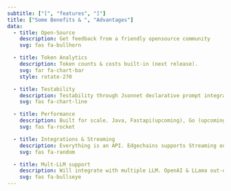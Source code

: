 ```yaml
---
subtitle: ["[", "features", "]"]
title: ["Some Benefits & ", "Advantages"]
data: 
  - title: Open-Source
    description: Get feedback from a friendly opensource community
    svg: fas fa-bullhorn

  - title: Token Analytics
    description: Token counts & costs built-in (next release).
    svg: far fa-chart-bar
    style: rotate-270

  - title: Testability
    description: Testability through Jsonnet declarative prompt integration. Edgechain will integrate with most prompt A/B testing tools
    svg: fas fa-chart-line 

  - title: Performance
    description: Built for scale. Java, Fastapi(upcoming), Go (upcoming) and nodejs(upcoming) as targets
    svg: fas fa-rocket

  - title: Integrations & Streaming
    description: Everything is an API. Edgechains supports Streaming out-of-the-box and integrations.
    svg: fas fa-random

  - title: Mult-LLM support
    description: Will integrate with multiple LLM. OpenAI & LLama out-of-the-box
    svg: fas fa-bullseye
---
```

